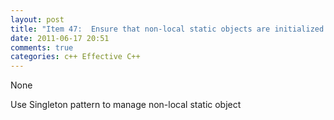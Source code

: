 ```yaml
---
layout: post
title: "Item 47:  Ensure that non-local static objects are initialized before they're used"
date: 2011-06-17 20:51
comments: true
categories: c++ Effective C++
---
```


None


Use Singleton pattern to manage non-local static object


